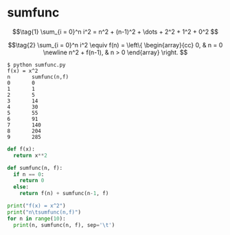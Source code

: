 # sumfunc
$$\tag{1}
\sum_{i = 0}^n i^2 = n^2 + (n-1)^2 + \dots + 2^2 + 1^2 + 0^2
$$

$$\tag{2}
\sum_{i = 0}^n i^2 \equiv f(n) = \left\{
\begin{array}{cc}
0, & n = 0 \newline
n^2 + f(n-1), & n > 0
\end{array}
\right.
$$


```shell
$ python sumfunc.py
f(x) = x^2
n       sumfunc(n,f)
0       0
1       1
2       5
3       14
4       30
5       55
6       91
7       140
8       204
9       285
```


```python
def f(x):
  return x**2

def sumfunc(n, f):
  if n == 0:
    return 0
  else:
    return f(n) + sumfunc(n-1, f)

print("f(x) = x^2")
print("n\tsumfunc(n,f)")
for n in range(10):
  print(n, sumfunc(n, f), sep='\t')
```
